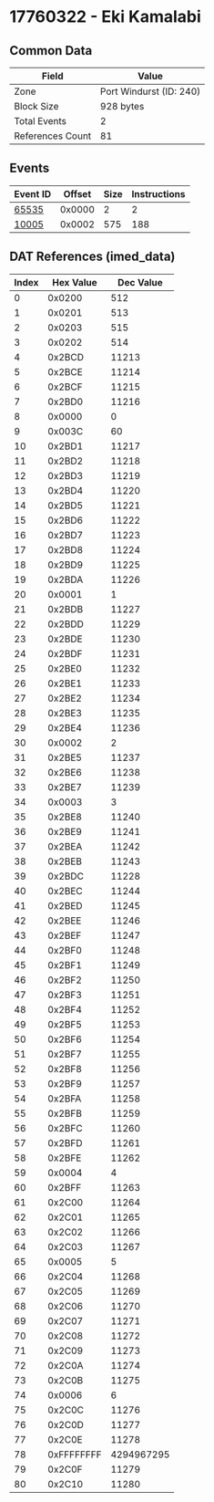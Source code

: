 # 17760322 - Eki Kamalabi

## Common Data

| Field            | Value                   |
|------------------|-------------------------|
| Zone             | Port Windurst (ID: 240) |
| Block Size       | 928 bytes               |
| Total Events     | 2                       |
| References Count | 81                      |

## Events

| Event ID            | Offset   |   Size |   Instructions |
|---------------------|----------|--------|----------------|
| [65535](./65535.md) | 0x0000   |      2 |              2 |
| [10005](./10005.md) | 0x0002   |    575 |            188 |

## DAT References (imed_data)

|   Index | Hex Value   |   Dec Value |
|---------|-------------|-------------|
|       0 | 0x0200      |         512 |
|       1 | 0x0201      |         513 |
|       2 | 0x0203      |         515 |
|       3 | 0x0202      |         514 |
|       4 | 0x2BCD      |       11213 |
|       5 | 0x2BCE      |       11214 |
|       6 | 0x2BCF      |       11215 |
|       7 | 0x2BD0      |       11216 |
|       8 | 0x0000      |           0 |
|       9 | 0x003C      |          60 |
|      10 | 0x2BD1      |       11217 |
|      11 | 0x2BD2      |       11218 |
|      12 | 0x2BD3      |       11219 |
|      13 | 0x2BD4      |       11220 |
|      14 | 0x2BD5      |       11221 |
|      15 | 0x2BD6      |       11222 |
|      16 | 0x2BD7      |       11223 |
|      17 | 0x2BD8      |       11224 |
|      18 | 0x2BD9      |       11225 |
|      19 | 0x2BDA      |       11226 |
|      20 | 0x0001      |           1 |
|      21 | 0x2BDB      |       11227 |
|      22 | 0x2BDD      |       11229 |
|      23 | 0x2BDE      |       11230 |
|      24 | 0x2BDF      |       11231 |
|      25 | 0x2BE0      |       11232 |
|      26 | 0x2BE1      |       11233 |
|      27 | 0x2BE2      |       11234 |
|      28 | 0x2BE3      |       11235 |
|      29 | 0x2BE4      |       11236 |
|      30 | 0x0002      |           2 |
|      31 | 0x2BE5      |       11237 |
|      32 | 0x2BE6      |       11238 |
|      33 | 0x2BE7      |       11239 |
|      34 | 0x0003      |           3 |
|      35 | 0x2BE8      |       11240 |
|      36 | 0x2BE9      |       11241 |
|      37 | 0x2BEA      |       11242 |
|      38 | 0x2BEB      |       11243 |
|      39 | 0x2BDC      |       11228 |
|      40 | 0x2BEC      |       11244 |
|      41 | 0x2BED      |       11245 |
|      42 | 0x2BEE      |       11246 |
|      43 | 0x2BEF      |       11247 |
|      44 | 0x2BF0      |       11248 |
|      45 | 0x2BF1      |       11249 |
|      46 | 0x2BF2      |       11250 |
|      47 | 0x2BF3      |       11251 |
|      48 | 0x2BF4      |       11252 |
|      49 | 0x2BF5      |       11253 |
|      50 | 0x2BF6      |       11254 |
|      51 | 0x2BF7      |       11255 |
|      52 | 0x2BF8      |       11256 |
|      53 | 0x2BF9      |       11257 |
|      54 | 0x2BFA      |       11258 |
|      55 | 0x2BFB      |       11259 |
|      56 | 0x2BFC      |       11260 |
|      57 | 0x2BFD      |       11261 |
|      58 | 0x2BFE      |       11262 |
|      59 | 0x0004      |           4 |
|      60 | 0x2BFF      |       11263 |
|      61 | 0x2C00      |       11264 |
|      62 | 0x2C01      |       11265 |
|      63 | 0x2C02      |       11266 |
|      64 | 0x2C03      |       11267 |
|      65 | 0x0005      |           5 |
|      66 | 0x2C04      |       11268 |
|      67 | 0x2C05      |       11269 |
|      68 | 0x2C06      |       11270 |
|      69 | 0x2C07      |       11271 |
|      70 | 0x2C08      |       11272 |
|      71 | 0x2C09      |       11273 |
|      72 | 0x2C0A      |       11274 |
|      73 | 0x2C0B      |       11275 |
|      74 | 0x0006      |           6 |
|      75 | 0x2C0C      |       11276 |
|      76 | 0x2C0D      |       11277 |
|      77 | 0x2C0E      |       11278 |
|      78 | 0xFFFFFFFF  |  4294967295 |
|      79 | 0x2C0F      |       11279 |
|      80 | 0x2C10      |       11280 |
